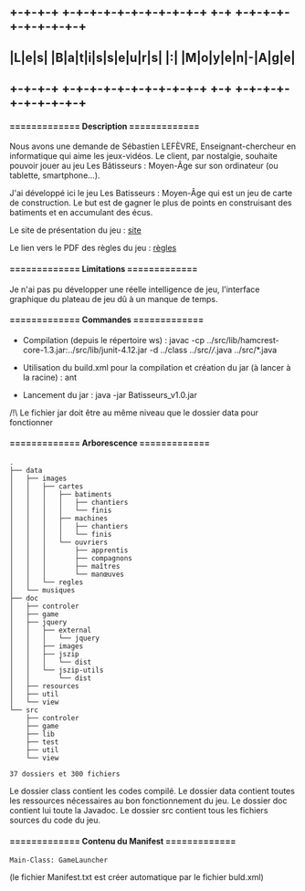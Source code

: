 ## +-+-+-+ +-+-+-+-+-+-+-+-+-+-+ +-+ +-+-+-+-+-+-+-+-+-+
## |L|e|s| |B|a|t|i|s|s|e|u|r|s| |:| |M|o|y|e|n|-|A|g|e|
## +-+-+-+ +-+-+-+-+-+-+-+-+-+-+ +-+ +-+-+-+-+-+-+-+-+-+              


#### ============= Description =============

Nous avons une demande de Sébastien LEFÈVRE, Enseignant-chercheur en informatique qui aime les jeux-vidéos. Le client, par nostalgie, souhaite pouvoir jouer au jeu Les Bâtisseurs : Moyen-Âge sur son ordinateur (ou tablette, smartphone…). 

J'ai développé ici le jeu Les Batisseurs : Moyen-Âge qui est un jeu de carte de construction. Le but est de gagner le plus de points en construisant des batiments et en accumulant des écus.

Le site de présentation du jeu : [site](https://studiobombyx.com/jeu/les-batisseurs/)

Le lien vers le PDF des règles du jeu : [règles](https://studiobombyx.com/assets/LES-BATISSEURS_MOYEN-AGE_rulebook_FR.pdf)

#### ============= Limitations =============

Je n'ai pas pu développer une réelle intelligence de jeu, l'interface graphique du plateau de jeu dû à un manque de temps.

#### ============= Commandes =============

 - Compilation (depuis le répertoire ws) : javac -cp ../src/lib/hamcrest-core-1.3.jar:../src/lib/junit-4.12.jar -d ../class ../src/*/*.java ../src/*.java
 
 - Utilisation du build.xml pour la compilation et création du jar (à lancer à la racine) : ant
 
 - Lancement du jar : java -jar Batisseurs_v1.0.jar

/!\ Le fichier jar doit être au même niveau que le dossier data pour fonctionner

#### ============= Arborescence =============

```
.
├── data
│   ├── images
│   │   ├── cartes
│   │   │   ├── batiments
│   │   │   │   ├── chantiers
│   │   │   │   └── finis
│   │   │   ├── machines
│   │   │   │   ├── chantiers
│   │   │   │   └── finis
│   │   │   └── ouvriers
│   │   │       ├── apprentis
│   │   │       ├── compagnons
│   │   │       ├── maîtres
│   │   │       └── manœuves
│   │   └── regles
│   └── musiques
├── doc
│   ├── controler
│   ├── game
│   ├── jquery
│   │   ├── external
│   │   │   └── jquery
│   │   ├── images
│   │   ├── jszip
│   │   │   └── dist
│   │   └── jszip-utils
│   │       └── dist
│   ├── resources
│   ├── util
│   └── view
└── src
    ├── controler
    ├── game
    ├── lib
    ├── test
    ├── util
    └── view

37 dossiers et 300 fichiers
```

Le dossier class contient les codes compilé.
Le dossier data contient toutes les ressources nécessaires au bon fonctionnement du jeu.
Le dossier doc contient lui toute la Javadoc.
Le dossier src contient tous les fichiers sources du code du jeu.

#### ============= Contenu du Manifest =============

```Main-Class: GameLauncher```

(le fichier Manifest.txt est créer automatique par le fichier buld.xml)
